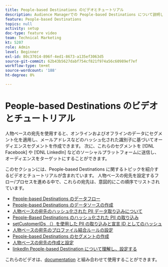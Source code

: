 ```yaml
---
title: People-based Destinations のビデオとチュートリアル
description: Audience Managerでの People-based Destinations について説明します。 オンラインおよびオフラインのデータにセグメント化を適用し、メールアドレスなどのハッシュ化された識別子に基づいてオーディエンスセグメントを作成する方法を説明します。
feature: People-based Destinations
topics: null
activity: setup
doc-type: feature video
team: Technical Marketing
kt: 5207
role: Admin
level: Beginner
exl-id: 80c37014-896f-4ed1-8673-a135ef3063d5
source-git-commit: 62b43b5627dabf754cf821f974a56c60989ef7ef
workflow-type: tm+mt
source-wordcount: '188'
ht-degree: 0%

---
```


# People-based Destinations のビデオとチュートリアル

人物ベースの宛先を使用すると、オンラインおよびオフラインのデータにセグメント化を適用し、メールアドレスなどのハッシュ化された識別子に基づいてオーディエンスセグメントを作成できます。 次に、これらのセグメントを [!DNL Facebook] や [!DNL LinkedIn] などのソーシャルプラットフォームに送信し、オーディエンスをターゲットにすることができます。

このセクションには、People-based Destinations に関するトピックを紹介するビデオとチュートリアルが含まれています。 人物ベースの宛先を設定するフロー/プロセスを進める中で、これらの宛先は、意図的にこの順序でリストされています。

* [People-based Destinations のデータフロー](people-based-destinations-data-flow.md)
* [People-based Destinations のデータソースの作成](creating-a-data-source-for-people-based-destinations.md)
* [人物ベースの宛先のハッシュ化された PII データ取り込みについて](understanding-hashed-pii-data-ingestion-for-people-based-destinations.md)
* [People-Based Destinations のハッシュ化された PII の取り込み](ingesting-hashed-pii-for-people-based-destinations.md)
* [setCustomerIDs （）を使用した PII の取り込みと宣言 ID としてのハッシュ](using-setcustomerids-to-ingest-and-hash-pii-as-a-declared-id.md)
* [人物ベースの宛先のプロファイル結合ルールの設定](configuring-profile-merge-rules-for-people-based-destinations.md)
* [People-based Destinations のセグメントの作成](creating-segments-for-people-based-destinations.md)
* [人物ベースの宛先の作成と設定](create-and-configure-people-based-destinations.md)
* [linkedIn People-based Destination について理解し、設定する](understanding-and-configuring-the-linkedin-pbd.md)

これらのビデオは、[documentation](https://experienceleague.adobe.com/docs/audience-manager/user-guide/features/destinations/people-based/people-based-destinations-overview.html?lang=ja) と組み合わせて使用することができます。
